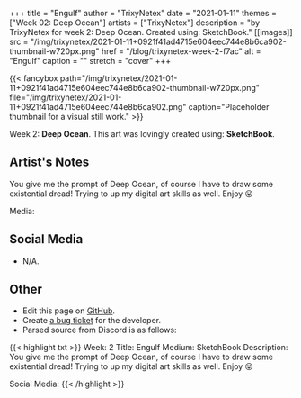 +++
title =       "Engulf"
author =      "TrixyNetex"
date =        "2021-01-11"
themes =      ["Week 02: Deep Ocean"]
artists =     ["TrixyNetex"]
description = "by TrixyNetex for week 2: Deep Ocean. Created using: SketchBook."
[[images]]
      src = "/img/trixynetex/2021-01-11+0921f41ad4715e604eec744e8b6ca902-thumbnail-w720px.png"
      href = "/blog/trixynetex-week-2-f7ac"
      alt = "Engulf"
      caption = ""
      stretch = "cover"
+++

{{< fancybox path="/img/trixynetex/2021-01-11+0921f41ad4715e604eec744e8b6ca902-thumbnail-w720px.png" file="/img/trixynetex/2021-01-11+0921f41ad4715e604eec744e8b6ca902.png" caption="Placeholder thumbnail for a visual still work." >}}


Week 2: **Deep Ocean**. This art was lovingly created using: **SketchBook**.

## Artist's Notes

You give me the prompt of Deep Ocean, of course I have to draw some existential dread! Trying to up my digital art skills as well. Enjoy 😛

Media:

## Social Media

- N/A.

## Other

- Edit this page on [GitHub](https://github.com/teaminkling/web-refresh/edit/main/content/blog/trixynetex-week-2-f7ac.md).
- Create [a bug ticket](https://github.com/teaminkling/web-refresh/issues/new?assignees=&labels=bug&template=problem-report.md&title=) for the developer.
- Parsed source from Discord is as follows:

{{< highlight txt >}}
Week: 2
Title: Engulf
Medium: SketchBook 
Description: You give me the prompt of Deep Ocean, of course I have to draw some existential dread! Trying to up my digital art skills as well. Enjoy 😛

Social Media:
{{< /highlight >}}